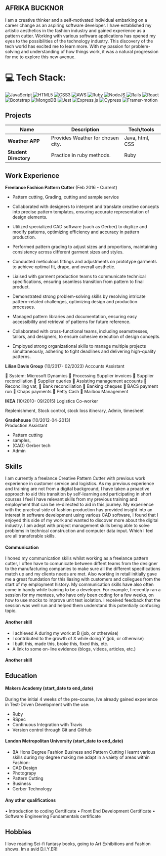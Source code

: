 ## AFRIKA BUCKNOR

I am a creative thinker and a self-motivated individual embarking on a career change as an aspiring software developer. I have established my artistic aesthetics in the fashion industry and gained experience as a pattern cutter. Working with various software applications has opened my eyes to the possibilities of the technology industry. This discovery of the tech world has excited me to learn more. With my passion for problem-solving and understanding of how things work, it was a natural progression for me to explore this new avenue.

# 💻 Tech Stack:
![JavaScript](https://img.shields.io/badge/javascript-%23323330.svg?style=for-the-badge&logo=javascript&logoColor=%23F7DF1E) ![HTML5](https://img.shields.io/badge/html5-%23E34F26.svg?style=for-the-badge&logo=html5&logoColor=white) ![CSS3](https://img.shields.io/badge/css3-%231572B6.svg?style=for-the-badge&logo=css3&logoColor=white) ![AWS](https://img.shields.io/badge/AWS-%23FF9900.svg?style=for-the-badge&logo=amazon-aws&logoColor=white) ![Ruby](https://img.shields.io/badge/ruby-%23CC342D.svg?style=for-the-badge&logo=ruby&logoColor=white) ![NodeJS](https://img.shields.io/badge/node.js-6DA55F?style=for-the-badge&logo=node.js&logoColor=white) ![Rails](https://img.shields.io/badge/rails-%23CC0000.svg?style=for-the-badge&logo=ruby-on-rails&logoColor=white) ![React](https://img.shields.io/badge/react-%2320232a.svg?style=for-the-badge&logo=react&logoColor=%2361DAFB) ![Bootstrap](https://img.shields.io/badge/bootstrap-%23563D7C.svg?style=for-the-badge&logo=bootstrap&logoColor=white) ![MongoDB](https://img.shields.io/badge/mongodb-%2347A248.svg?style=for-the-badge&logo=mongodb&logoColor=white) ![Jest](https://img.shields.io/badge/jest-%23C21325.svg?style=for-the-badge&logo=jest&logoColor=white) ![Express.js](https://img.shields.io/badge/express.js-%23404d59.svg?style=for-the-badge&logo=express&logoColor=white) ![Cypress](https://img.shields.io/badge/cypress-%23172F2E.svg?style=for-the-badge&logo=cypress&logoColor=white) ![Framer-motion](https://img.shields.io/badge/framer-motion)



## Projects

| Name                         | Description                             | Tech/tools        |
| ---------------------------- | -----------------                       | ----------------- |
| **Weather APP**              | Provides Weather  for chosen city.      | Java, html, CSS |
| **Student Directory**        | Practice in ruby methods.               | Ruby

## Work Experience

**Freelance Fashion Pattern Cutter** (Feb 2016 - Current)  

-   Pattern cutting, Grading, cutting and sample service

-   Collaborated with designers to interpret and translate creative concepts into precise pattern templates, ensuring accurate representation of design elements.

-   Utilized specialized CAD software (such as Gerber) to digitize and modify patterns, optimizing efficiency and accuracy in pattern production.

-   Performed pattern grading to adjust sizes and proportions, maintaining consistency across different garment sizes and styles.

-   Conducted meticulous fittings and adjustments on prototype garments to achieve optimal fit, drape, and overall aesthetic.

-   Liaised with garment production teams to communicate technical specifications, ensuring seamless transition from pattern to final product.

-   Demonstrated strong problem-solving skills by resolving intricate pattern-related challenges, optimizing design and production processes.

-   Managed pattern libraries and documentation, ensuring easy accessibility and retrieval of patterns for future reference.

-   Collaborated with cross-functional teams, including seamstresses, tailors, and designers, to ensure cohesive execution of design concepts.

-   Employed strong organizational skills to manage multiple projects simultaneously, adhering to tight deadlines and delivering high-quality patterns.

**Lilian Davis Group** (10/2017- 02/2023)
Accounts Assistant 

	System: Microsoft Dynamics 
	Processing Supplier invoices
	Supplier reconciliation
	Supplier queries
	Assisting management accounts
	Reconciling vat, 
	Bank reconciliation
	Banking cheques 
	BACS payment run 
	Chaps payments
	Petty Cash 
	Mailbox Management 

**IKEA** (10/2010- 09/2015)
Logistics Co-worker

Replenishment, Stock control, stock loss itinerary, Admin, timesheet


**Gradehouse** (10/2012-04-2013)  
Production Assistant

- Pattern cutting
- samples,
- (CAD) Gerber tech
- Admin

## Skills
I am currently a freelance Creative Pattern Cutter with previous work experience in customer service and logistics. As my previous experience and training are not from a digital background, I have taken a proactive approach to aid this transition by self-learning and participating in short courses I feel I have relevant skills from my previous training and employment that can be re-directed to aid in this journey.  My experience with the practical side of fashion production has provided insight into an interest in software development using various CAD software, I found that I enjoyed this side of my work and wanted to discover more about the digital industry.
  I am adept with project management skills being able to solve problems in technical construction and computer data input. Which I feel are all transferable skills.


#### Communication
I honed my communication skills whilst working as a freelance pattern cutter, I often have to comunicate between diffent teams from the designer to the manufacturing companies to make sure all the different specifications match up and my clients needs are met. Also working in retail initially gave me a great foundation for this liasing with customers and collegues from the start of my employment history.
   My communication skills have also often come in handy while training to be a developer. For example, I recently ran a session for my mentees, who have only been coding for a few weeks, on how to use mocks to improve unit test isolation. I received feedback that the session was well run and helped them understand this potentially confusing topic.

#### Another skill

- I achieved A during my work at B (job, or otherwise)
- I contributed to the growth of X while doing Y (job, or otherwise)
- I built this, made this, broke this, fixed this, etc.
- A link to some on-line evidence (blogs, videos, articles, etc.)

#### Another skill


## Education

#### Makers Academy (start_date to end_date)

During the initial 4 weeks of the pre-course, Ive already gained experience in Test-Driven Development with the use:

- Ruby
- RSpec 
- Continuous Integration with Travis
- Version control through Git and GitHub

#### London Metropolitan University (start_date to end_date)

- BA Hons Degree Fashion Business and Pattern Cutting 
I learnt various skills during my degree making me adapt in a vaiety of areas within Fashion:
- CAD Design
- Photograpy
- Pattern Cutting
- Business
- Gerber Technology

#### Any other qualifications

•	Introduction to coding Certificate
•	Front End Development Certificate
•	Software Engineering Fundamentals certificate

## Hobbies

I love reading Sci-fi fantasy books, going to Art Exhibitions and Fashion shows. Im a avid D.I.Y.ER!